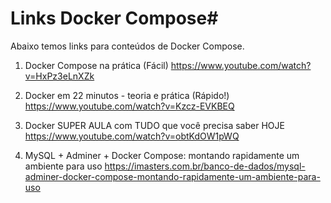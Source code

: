 # Links Docker Compose#
>
Abaixo temos links para conteúdos de Docker Compose.
>

1. Docker Compose na prática (Fácil)
https://www.youtube.com/watch?v=HxPz3eLnXZk

1. Docker em 22 minutos - teoria e prática (Rápido!)
https://www.youtube.com/watch?v=Kzcz-EVKBEQ

1. Docker SUPER AULA com TUDO que você precisa saber HOJE
https://www.youtube.com/watch?v=obtKdOW1pWQ

1. MySQL + Adminer + Docker Compose: montando rapidamente um ambiente para uso
https://imasters.com.br/banco-de-dados/mysql-adminer-docker-compose-montando-rapidamente-um-ambiente-para-uso